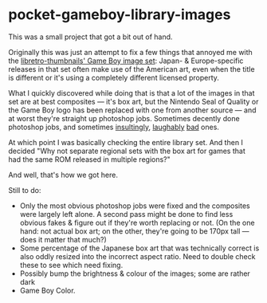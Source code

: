# pocket-gameboy-library-images

This was a small project that got a bit out of hand.

Originally this was just an attempt to fix a few things that annoyed me with the [libretro-thumbnails' Game Boy image set](https://github.com/libretro-thumbnails/Nintendo_-_Game_Boy): Japan- & Europe-specific releases in that 
set often make use of the American art, even when the title is different or it's using a completely different licensed property.

What I quickly discovered while doing that is that a lot of the images in that set are at best composites — it's box art, but the Nintendo Seal of Quality or the Game Boy logo has been replaced with one from another source — and at worst they're straight up photoshop jobs. Sometimes decently done photoshop jobs, and sometimes
[insultingly](https://github.com/libretro-thumbnails/Nintendo_-_Game_Boy/blob/b1e90a4/Named_Boxarts/World%20Beach%20Volley%20-%201992%20GB%20Cup%20(Europe).png),
[laughably](https://github.com/libretro-thumbnails/Nintendo_-_Game_Boy/blob/b1e90a47ad525df6bd4deb7fedefc81edfa80400/Named_Boxarts/Ring%20Rage%20(USA).png) [bad](https://github.com/libretro-thumbnails/Nintendo_-_Game_Boy/blob/b1e90a4/Named_Boxarts/Super%20James%20Pond%20(Europe).png) ones.

At which point I was basically checking the entire library set. And then I decided "Why not separate regional sets with the box art for games that had the same ROM released in multiple regions?"

And well, that's how we got here.

Still to do:
* Only the most obvious photoshop jobs were fixed and the composites were largely left alone. A second pass might be done to find less obvious fakes & figure out if they're worth replacing or not. (On the one hand: not actual box art; on the other, they're going to be 170px tall — does it matter that much?)
* Some percentage of the Japanese box art that was technically correct is also oddly resized into the incorrect aspect ratio. Need to double check these to see which need fixing.
* Possibly bump the brightness & colour of the images; some are rather dark
* Game Boy Color.
